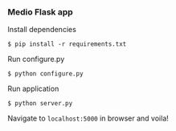 ### Medio Flask app

Install dependencies
```
$ pip install -r requirements.txt
```

Run configure.py
```
$ python configure.py
```

Run application
```
$ python server.py 
```

Navigate to `localhost:5000` in browser and voila!
